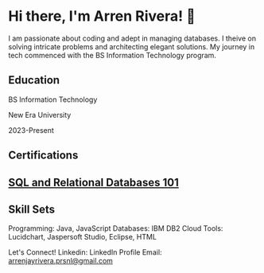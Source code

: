 <h1>Hi there, I'm Arren Rivera! 👋</h1>
I am passionate about coding and adept in managing databases. I theive on solving intricate problems and architecting elegant solutions. My journey in tech commenced with the BS Information Technology program.

<h2>Education</h2>
BS Information Technology

New Era University

2023-Present

<h2>Certifications<h2>
<a href="https://courses.cognitiveclass.ai/certificates/9d7eda50302142768e4f0d41469d070d">SQL and Relational Databases 101</a>

<h2>Skill Sets</h2>
Programming: Java, JavaScript
Databases: IBM DB2 Cloud
Tools: Lucidchart, Jaspersoft Studio, Eclipse, HTML

Let's Connect!
Linkedin: LinkedIn Profile
Email: arrenjayrivera.prsnl@gmail.com     
